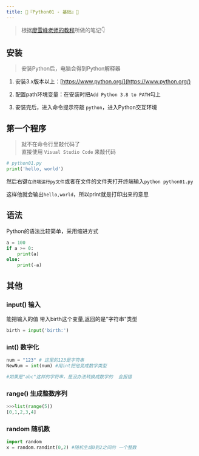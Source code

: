 ```yaml
---
title: 🐍『Python01 - 基础』🐍
---
```


> 根据[廖雪峰老师的教程](https://www.liaoxuefeng.com/wiki/1016959663602400)所做的笔记👇

## 安装
> 安装Python后，电脑会得到Python解释器

1. 安装3.x版本以上：[https://www.python.org/](https://www.python.org/)  

2. 配置path环境变量：在安装时把`Add Python 3.8 to PATH`勾上

3. 安装完后，进入命令提示符敲 `python`，进入Python交互环境

## 第一个程序
>就不在命令行里敲代码了  
>直接使用 `Visual Studio Code` 来敲代码
```py
# python01.py
print('hello, world')
```
然后右键`在终端运行py文件`或者在文件的文件夹打开终端输入`python python01.py`

这样他就会输出`hello,world`，所以print就是打印出来的意思 

## 语法
Python的语法比较简单，采用缩进方式  
```py
a = 100
if a >= 0:
    print(a)
else:
    print(-a)
```

## 其他

### input() 输入
能把输入的值 带入birth这个变量,返回的是"字符串"类型
```py
birth = input('birth:')
``` 

### int() 数字化
```py
num = "123" # 这里的123是字符串
NewNum = int(num) #用int把他变成数字类型

#如果是"abc"这样的字符串，是没办法转换成数字的  会报错
```

### range() 生成整数序列
```py
>>>list(range(5))
[0,1,2,3,4]
``` 

### random 随机数
```py
import random 
x = random.randint(0,2) #随机生成0到2之间的 一个整数
```